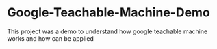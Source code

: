 # Google-Teachable-Machine-Demo
This project was a demo to understand how google teachable machine works and how can be applied 

